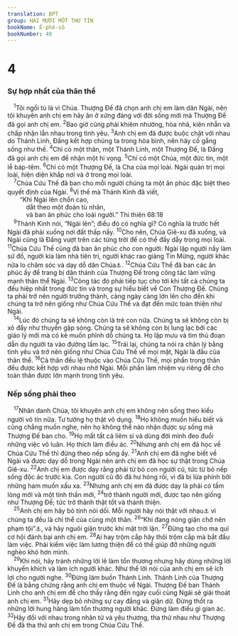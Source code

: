 ```yaml
---
translation: BPT
group: HAI MƯƠI MỐT THƯ TÍN
bookName: Ê-phê-sô 
bookNumber: 49
---
```


<div class="title"><h1>4</h1><h3>Sự hợp nhất của thân thể</h3></div>
<span class="verse eph_4_1"> <sup>1</sup>Tôi ngồi tù là vì Chúa. Thượng Đế đã chọn anh chị em làm dân Ngài, nên tôi khuyên anh chị em hãy ăn ở xứng đáng với đời sống mới mà Thượng Đế đã gọi anh chị em.</span>
<span class="verse eph_4_2"><sup>2</sup>Bao giờ cũng phải khiêm nhường, hòa nhã, kiên nhẫn và chấp nhận lẫn nhau trong tình yêu.</span>
<span class="verse eph_4_3"><sup>3</sup>Anh chị em đã được buộc chặt với nhau do Thánh Linh, Đấng kết hợp chúng ta trong hòa bình, nên hãy cố gắng sống như thế.</span>
<span class="verse eph_4_4"><sup>4</sup>Chỉ có một thân, một Thánh Linh, một Thượng Đế, là Đấng đã gọi anh chị em để nhận một hi vọng.</span>
<span class="verse eph_4_5"><sup>5</sup>Chỉ có một Chúa, một đức tin, một lễ báp-têm.</span>
<span class="verse eph_4_6"><sup>6</sup>Chỉ có một Thượng Đế, là Cha của mọi loài. Ngài quản trị mọi loài, hiện diện khắp nơi và ở trong mọi loài.<br/></span>
<span class="verse eph_4_7"> <sup>7</sup>Chúa Cứu Thế đã ban cho mỗi người chúng ta một ân phúc đặc biệt theo quyết định của Ngài.</span>
<span class="verse eph_4_8"><sup>8</sup>Vì thế mà Thánh Kinh đã viết,<br/>  “Khi Ngài lên chốn cao,<br/>   dắt theo một đoàn tù nhân,<br/>   và ban ân phúc cho loài người.” Thi thiên 68:18<br/></span>
<span class="verse eph_4_9"> <sup>9</sup>Thánh Kinh nói, “Ngài lên”; điều đó có nghĩa gì? Có nghĩa là trước hết Ngài đã phải xuống nơi đất thấp nầy.</span>
<span class="verse eph_4_10"><sup>10</sup>Cho nên, Chúa Giê-xu đã xuống, và Ngài cũng là Đấng vượt trên các từng trời để có thể đầy dẫy trong mọi loài.</span>
<span class="verse eph_4_11"><sup>11</sup>Chúa Cứu Thế cũng đã ban ân phúc cho con người: Ngài lập người nầy làm sứ đồ, người kia làm nhà tiên tri, người khác rao giảng Tin Mừng, người khác nữa lo chăm sóc và dạy dỗ dân Chúa<a data-toggle="tooltip" data-placement="bottom" title="Nguyên văn, “làm người chăn bầy và thầy giáo.”">⚓</a>.</span>
<span class="verse eph_4_12"><sup>12</sup>Chúa Cứu Thế đã ban các ân phúc ấy để trang bị dân thánh của Thượng Đế trong công tác làm vững mạnh thân thể Ngài.</span>
<span class="verse eph_4_13"><sup>13</sup>Công tác đó phải tiếp tục cho tới khi tất cả chúng ta đều hiệp nhất trong đức tin và trong sự hiểu biết về Con Thượng Đế. Chúng ta phải trở nên người trưởng thành, càng ngày càng lớn lên cho đến khi chúng ta trở nên giống như Chúa Cứu Thế và đạt đến mức toàn thiện như Ngài.<br/></span>
<span class="verse eph_4_14"> <sup>14</sup>Lúc đó chúng ta sẽ không còn là trẻ con nữa. Chúng ta sẽ không còn bị xô đẩy như thuyền gặp sóng. Chúng ta sẽ không còn bị lung lạc bởi các giáo lý mới mà có kẻ muốn phỉnh dỗ chúng ta. Họ lập mưu và tìm thủ đoạn dẫn dụ người ta vào đường lầm lạc.</span>
<span class="verse eph_4_15"><sup>15</sup>Trái lại, chúng ta nói ra chân lý bằng tình yêu và trở nên giống như Chúa Cứu Thế về mọi mặt, Ngài là đầu của thân thể.</span>
<span class="verse eph_4_16"><sup>16</sup>Cả thân đều lệ thuộc vào Chúa Cứu Thế, mọi phần trong thân đều được kết hợp với nhau nhờ Ngài. Mỗi phần làm nhiệm vụ riêng để cho toàn thân được lớn mạnh trong tình yêu.<br/></span>
<div class="title"><h3>Nếp sống phải theo</h3></div>
<span class="verse eph_4_17"> <sup>17</sup>Nhân danh Chúa, tôi khuyên anh chị em không nên sống theo kiểu người vô tín nữa. Tư tưởng họ thật vô dụng.</span>
<span class="verse eph_4_18"><sup>18</sup>Họ không muốn hiểu biết và cũng chẳng muốn nghe, nên họ không thể nào nhận được sự sống mà Thượng Đế ban cho.</span>
<span class="verse eph_4_19"><sup>19</sup>Họ mất tất cả liêm sỉ và dùng đời mình đeo đuổi những việc vô luân. Họ thích làm điều ác.</span>
<span class="verse eph_4_20"><sup>20</sup>Nhưng anh chị em đã học về Chúa Cứu Thế thì đừng theo nếp sống ấy.</span>
<span class="verse eph_4_21"><sup>21</sup>Anh chị em đã nghe biết về Ngài và được dạy dỗ trong Ngài nên anh chị em đã học sự thật trong Chúa Giê-xu.</span>
<span class="verse eph_4_22"><sup>22</sup>Anh chị em được dạy rằng phải từ bỏ con người cũ, tức từ bỏ nếp sống độc ác trước kia. Con người cũ đó đã hư hỏng rồi, vì đã bị lừa phỉnh bởi những ham muốn xấu xa.</span>
<span class="verse eph_4_23"><sup>23</sup>Nhưng anh chị em đã được dạy là phải có tấm lòng mới và một tinh thần mới,</span>
<span class="verse eph_4_24"><sup>24</sup>trở thành người mới, được tạo nên giống như Thượng Đế; tức trở thành thật tốt và thánh thiện.<br/></span>
<span class="verse eph_4_25"> <sup>25</sup>Anh chị em hãy bỏ tính nói dối. Mỗi người hãy nói thật với nhau<a data-toggle="tooltip" data-placement="bottom" title="Xa 8:16.">⚓</a> vì chúng ta đều là chi thể của cùng một thân.</span>
<span class="verse eph_4_26"><sup>26</sup>“Khi đang nóng giận chớ nên phạm tội”<a data-toggle="tooltip" data-placement="bottom" title="Thi 4:4 (Bản Cựu Ước tiếng Hi-lạp).">⚓</a>, và hãy nguôi giận trước khi mặt trời lặn.</span>
<span class="verse eph_4_27"><sup>27</sup>Đừng tạo cho ma quỉ cơ hội đánh bại anh chị em.</span>
<span class="verse eph_4_28"><sup>28</sup>Ai hay trộm cắp hãy thôi trộm cắp mà bắt đầu làm việc. Phải kiếm việc làm lương thiện để có thể giúp đỡ những người nghèo khó hơn mình.<br/></span>
<span class="verse eph_4_29"> <sup>29</sup>Khi nói, hãy tránh những lời lẽ làm tổn thương nhưng hãy dùng những lời khuyến khích và làm ích người khác. Như thế lời nói của anh chị em sẽ ích lợi cho người nghe.</span>
<span class="verse eph_4_30"><sup>30</sup>Đừng làm buồn Thánh Linh. Thánh Linh của Thượng Đế là bằng chứng rằng anh chị em thuộc về Ngài. Thượng Đế ban Thánh Linh cho anh chị em để cho thấy rằng đến ngày cuối cùng Ngài sẽ giải thoát anh chị em.</span>
<span class="verse eph_4_31"><sup>31</sup>Hãy dẹp bỏ những sự cay đắng và giận dữ. Đừng thốt ra những lời hung hăng làm tổn thương người khác. Đừng làm điều gì gian ác.</span>
<span class="verse eph_4_32"><sup>32</sup>Hãy đối với nhau trong nhân từ và yêu thương, tha thứ nhau như Thượng Đế đã tha thứ anh chị em trong Chúa Cứu Thế.<br/></span>
